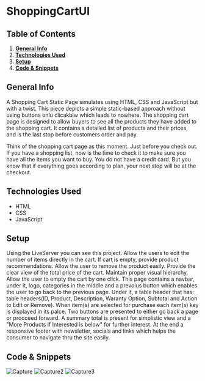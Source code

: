 # ShoppingCartUI

## Table of Contents
1. [**General Info**](#general-info)
2. [**Technologies Used**](#technologies-used)
3. [**Setup**](#setup)
4. [**Code & Snippets**](#CodeSnippets)
## General Info
A Shopping Cart Static Page simulates using HTML, CSS and JavaScript but with a twist. This piece depicts  a simple static-based approach without using buttons onlu clicakblw which leads to nowhere. The shopping cart page is designed to allow buyers to see all the products they have added to the shopping cart. It contains a detailed list of products and their prices, and is the last stop before customers order and pay.

Think of the shopping cart page as this moment. Just before you check out. If you have a shopping list, now is the time to check it to make sure you have all the items you want to buy. You do not have a credit card. But you know that if everything goes according to plan, your next stop will be at the checkout.
## Technologies Used
- HTML
- CSS
- JavaScript
  

## Setup
Using the LiveServer you can see this project. Allow the users to edit the number of items directly in the cart.
If cart is empty, provide product recommendations.
Allow the user to remove the product easily.
Provide the clear view of the total price of the cart.
Maintain proper visual hierarchy.
Allow the user to empty the cart by one click.
This page contains a navbar, under it, logo, categories in the middle and a prevoius button which enables the user to go back to the previous page.
Under it, a table header that has: table headers(ID, Product, Description, Waranty Option, Subtotal and Action to Edit or Remove). 
When item(s) are selected for purchase each item(s) key is displayed in its palce. Two buttons are presented to either go back a page or procceed forward.
A summary total is present for simplistic view and a "More Products if Interested is below" for further interest.
At the end a responsive footer with newsletter, socials and links which helps the consumer to navigate thru the site easily.

## Code & Snippets

![Capture](https://github.com/AhmadBahr/ShoppingCartUI/assets/150359856/5f88362d-09c1-4ebe-81ee-514e3f307b2b)
![Capture2](https://github.com/AhmadBahr/ShoppingCartUI/assets/150359856/bae7e78e-76b3-4675-a528-bec6c6522736)
![Capture3](https://github.com/AhmadBahr/ShoppingCartUI/assets/150359856/c153c2e8-00bf-41f6-9558-f6315dd3165f)


